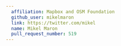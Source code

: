 ```yaml
---
  affiliation: Mapbox and OSM Foundation
  github_user: mikelmaron
  link: https://twitter.com/mikel
  name: Mikel Maron
  pull_request_number: 519
---
```

